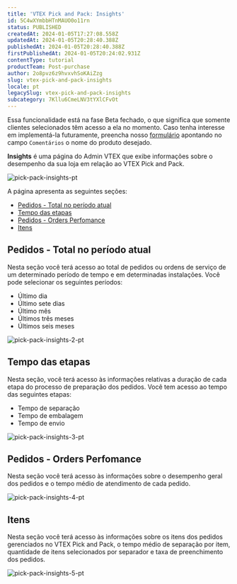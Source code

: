 ```yaml
---
title: 'VTEX Pick and Pack: Insights'
id: 5C4wXYmbbHTnMAUO0o11rn
status: PUBLISHED
createdAt: 2024-01-05T17:27:08.558Z
updatedAt: 2024-01-05T20:28:40.388Z
publishedAt: 2024-01-05T20:28:40.388Z
firstPublishedAt: 2024-01-05T20:24:02.931Z
contentType: tutorial
productTeam: Post-purchase
author: 2o8pvz6z9hvxvhSoKAiZzg
slug: vtex-pick-and-pack-insights
locale: pt
legacySlug: vtex-pick-and-pack-insights
subcategory: 7Kllu6CmeLNV3tYXlCFvOt
---
```


<div class = "alert alert-info">
Essa funcionalidade está na fase Beta fechado, o que significa que somente clientes selecionados têm acesso a ela no momento. Caso tenha interesse em implementá-la futuramente, preencha nosso <a href="https://vtex.com/br-pt/contato/">formulário</a> apontando no campo <code>Comentários</code> o nome do produto desejado.
</div>

**Insights** é uma página do Admin VTEX que exibe informações sobre o desempenho da sua loja em relação ao VTEX Pick and Pack.

![pick-pack-insights-pt](//images.ctfassets.net/alneenqid6w5/3C3eQIIJczIaJjRLRpFTFK/2764b70414073ede61f4481cd159ae6e/image.png)

A página apresenta as seguintes seções:

* [Pedidos - Total no período atual](#pedidos-total-no-periodo-atual)
* [Tempo das etapas](#tempo-das-etapas)
* [Pedidos - Orders Perfomance](#pedidos-orders-perfomance)
* [Itens](#itens)

## Pedidos - Total no período atual

Nesta seção você terá acesso ao total de pedidos ou ordens de serviço de um determinado período de tempo e em determinadas instalações. Você pode selecionar os seguintes períodos:

* Último dia
* Último sete dias
* Último mês
* Últimos três meses
* Últimos seis meses

![pick-pack-insights-2-pt](//images.ctfassets.net/alneenqid6w5/3RQxDHaIIizzeWuzR0V6BB/8c4e56474ee580fa0b975912637ee596/image.png)

## Tempo das etapas

Nesta seção, você terá acesso às informações relativas a duração de cada etapa do processo de preparação dos pedidos. Você tem acesso ao tempo das seguintes etapas:

* Tempo de separação
* Tempo de embalagem
* Tempo de envio

![pick-pack-insights-3-pt](//images.ctfassets.net/alneenqid6w5/1m58WOMMnQ7WOdaj4i3SFf/3123713047ffc0a8a3e74a3ac745468f/image.png)

## Pedidos - Orders Perfomance

Nesta seção você terá acesso às informações sobre o desempenho geral dos pedidos e o tempo médio de atendimento de cada pedido.

![pick-pack-insights-4-pt](//images.ctfassets.net/alneenqid6w5/7wqqORtnKrckhBf8FN5ff7/4260d9e311ad31e53f535d59e9b6f463/image.png)

## Itens

Nesta seção você terá acesso às informações sobre os itens dos pedidos gerenciados no VTEX Pick and Pack, o tempo médio de separação por item, quantidade de itens selecionados por separador e taxa de preenchimento dos pedidos.

![pick-pack-insights-5-pt](//images.ctfassets.net/alneenqid6w5/eKZL0i3FM5wsulVBPzLJv/40317d13fe72e856459cd97d7d66fb88/image.png)
